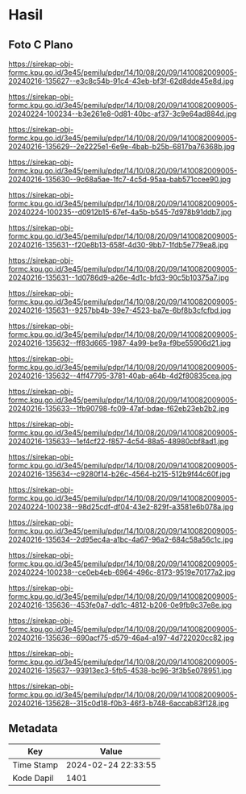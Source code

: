# Hasil

## Foto C Plano

https://sirekap-obj-formc.kpu.go.id/3e45/pemilu/pdpr/14/10/08/20/09/1410082009005-20240216-135627--e3c8c54b-91c4-43eb-bf3f-62d8dde45e8d.jpg

https://sirekap-obj-formc.kpu.go.id/3e45/pemilu/pdpr/14/10/08/20/09/1410082009005-20240224-100234--b3e261e8-0d81-40bc-af37-3c9e64ad884d.jpg

https://sirekap-obj-formc.kpu.go.id/3e45/pemilu/pdpr/14/10/08/20/09/1410082009005-20240216-135629--2e2225e1-6e9e-4bab-b25b-6817ba76368b.jpg

https://sirekap-obj-formc.kpu.go.id/3e45/pemilu/pdpr/14/10/08/20/09/1410082009005-20240216-135630--9c68a5ae-1fc7-4c5d-95aa-bab571ccee90.jpg

https://sirekap-obj-formc.kpu.go.id/3e45/pemilu/pdpr/14/10/08/20/09/1410082009005-20240224-100235--d0912b15-67ef-4a5b-b545-7d978b91ddb7.jpg

https://sirekap-obj-formc.kpu.go.id/3e45/pemilu/pdpr/14/10/08/20/09/1410082009005-20240216-135631--f20e8b13-658f-4d30-9bb7-1fdb5e779ea8.jpg

https://sirekap-obj-formc.kpu.go.id/3e45/pemilu/pdpr/14/10/08/20/09/1410082009005-20240216-135631--1d0786d9-a26e-4d1c-bfd3-90c5b10375a7.jpg

https://sirekap-obj-formc.kpu.go.id/3e45/pemilu/pdpr/14/10/08/20/09/1410082009005-20240216-135631--9257bb4b-39e7-4523-ba7e-6bf8b3cfcfbd.jpg

https://sirekap-obj-formc.kpu.go.id/3e45/pemilu/pdpr/14/10/08/20/09/1410082009005-20240216-135632--ff83d665-1987-4a99-be9a-f9be55906d21.jpg

https://sirekap-obj-formc.kpu.go.id/3e45/pemilu/pdpr/14/10/08/20/09/1410082009005-20240216-135632--4ff47795-3781-40ab-a64b-4d2f80835cea.jpg

https://sirekap-obj-formc.kpu.go.id/3e45/pemilu/pdpr/14/10/08/20/09/1410082009005-20240216-135633--1fb90798-fc09-47af-bdae-f62eb23eb2b2.jpg

https://sirekap-obj-formc.kpu.go.id/3e45/pemilu/pdpr/14/10/08/20/09/1410082009005-20240216-135633--1ef4cf22-f857-4c54-88a5-48980cbf8ad1.jpg

https://sirekap-obj-formc.kpu.go.id/3e45/pemilu/pdpr/14/10/08/20/09/1410082009005-20240216-135634--c9280f14-b26c-4564-b215-512b9f44c60f.jpg

https://sirekap-obj-formc.kpu.go.id/3e45/pemilu/pdpr/14/10/08/20/09/1410082009005-20240224-100238--98d25cdf-df04-43e2-829f-a3581e6b078a.jpg

https://sirekap-obj-formc.kpu.go.id/3e45/pemilu/pdpr/14/10/08/20/09/1410082009005-20240216-135634--2d95ec4a-a1bc-4a67-96a2-684c58a56c1c.jpg

https://sirekap-obj-formc.kpu.go.id/3e45/pemilu/pdpr/14/10/08/20/09/1410082009005-20240224-100238--ce0eb4eb-6964-496c-8173-9519e70177a2.jpg

https://sirekap-obj-formc.kpu.go.id/3e45/pemilu/pdpr/14/10/08/20/09/1410082009005-20240216-135636--453fe0a7-dd1c-4812-b206-0e9fb9c37e8e.jpg

https://sirekap-obj-formc.kpu.go.id/3e45/pemilu/pdpr/14/10/08/20/09/1410082009005-20240216-135636--690acf75-d579-46a4-a197-4d722020cc82.jpg

https://sirekap-obj-formc.kpu.go.id/3e45/pemilu/pdpr/14/10/08/20/09/1410082009005-20240216-135637--93913ec3-5fb5-4538-bc96-3f3b5e078951.jpg

https://sirekap-obj-formc.kpu.go.id/3e45/pemilu/pdpr/14/10/08/20/09/1410082009005-20240216-135628--315c0d18-f0b3-46f3-b748-6accab83f128.jpg


## Metadata

| Key        | Value               |
| ---------- | ------------------- |
| Time Stamp | 2024-02-24 22:33:55 |
| Kode Dapil | 1401                |



